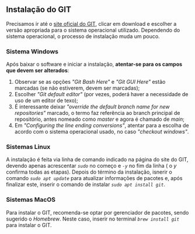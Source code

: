 ## Instalação do GIT

Precisamos ir até o [site oficial do GIT](https://www.git-scm.com), clicar em download e escolher a versão apropriada para o sistema operacional utilizado. Dependendo do sistema operacional, o processo de instalação muda um pouco. 


### Sistema Windows

Após baixar o software e iniciar a instalação, **atentar-se para os campos que devem ser alterados**:

 1. Observar se as opções _"Git Bash Here"_ e _"Git GUI Here"_ estão marcadas (se não estiverem, devem ser marcadas);
 2. Escolher _"Git default editor"_ (por vezes, poderá haver a necessidade de uso de um editor de texo);
 3. É interessante deixar _"override the default branch name for new repositories"_ marcado, o termo faz referência ao branch principal de repositório, antes nomeado como _master_ e agora é chamado de _main_;
 4. Em _"Configuring the line ending conversions"_, atentar para a escolha de acordo com o sistema operacional usado, no caso _"checkout windows"_.


### Sistemas Linux

A instalação é feita via linha de comando indicado na página do site do GIT, devendo apenas acrescentar _``sudo``_ no começo e _``-y``_ no fim da linha ( o _y_ confirma todas as etapas).
Depois do término da instalação, isnerir o comando _``sudo apt update``_ para atualizar informações de pacotes e, após finalizar este, inserir o comando de instalar _``sudo apt install git``_. 

### Sistemas MacOS

Para instalar o GIT, recomenda-se optar por gerenciador de pacotes, sendo sugerido o _Homebrew_. Neste caso, inserir no terminal _``brew install git``_ para instalar o 
GIT. 
